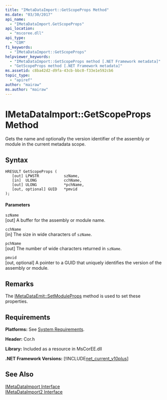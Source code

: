 ```yaml
---
title: "IMetaDataImport::GetScopeProps Method"
ms.date: "03/30/2017"
api_name: 
  - "IMetaDataImport.GetScopeProps"
api_location: 
  - "mscoree.dll"
api_type: 
  - "COM"
f1_keywords: 
  - "IMetaDataImport::GetScopeProps"
helpviewer_keywords: 
  - "IMetaDataImport::GetScopeProps method [.NET Framework metadata]"
  - "GetScopeProps method [.NET Framework metadata]"
ms.assetid: c8ba42d2-d9fa-43cb-bbc0-f33e1e592cb6
topic_type: 
  - "apiref"
author: "mairaw"
ms.author: "mairaw"
---
```

# IMetaDataImport::GetScopeProps Method
Gets the name and optionally the version identifier of the assembly or module in the current metadata scope.  
  
## Syntax  
  
```  
HRESULT GetScopeProps (  
   [out] LPWSTR           szName,  
   [in]  ULONG            cchName,  
   [out] ULONG            *pchName,  
   [out, optional] GUID   *pmvid  
);  
```  
  
#### Parameters  
 `szName`  
 [out] A buffer for the assembly or module name.  
  
 `cchName`  
 [in] The size in wide characters of `szName`.  
  
 `pchName`  
 [out] The number of wide characters returned in `szName`.  
  
 `pmvid`  
 [out, optional] A pointer to a GUID that uniquely identifies the version of the assembly or module.  
  
## Remarks  
 The [IMetaDataEmit::SetModuleProps](../../../../docs/framework/unmanaged-api/metadata/imetadataemit-setmoduleprops-method.md) method is used to set these properties.  
  
## Requirements  
 **Platforms:** See [System Requirements](../../../../docs/framework/get-started/system-requirements.md).  
  
 **Header:** Cor.h  
  
 **Library:** Included as a resource in MsCorEE.dll  
  
 **.NET Framework Versions:** [!INCLUDE[net_current_v10plus](../../../../includes/net-current-v10plus-md.md)]  
  
## See Also  
 [IMetaDataImport Interface](../../../../docs/framework/unmanaged-api/metadata/imetadataimport-interface.md)  
 [IMetaDataImport2 Interface](../../../../docs/framework/unmanaged-api/metadata/imetadataimport2-interface.md)
